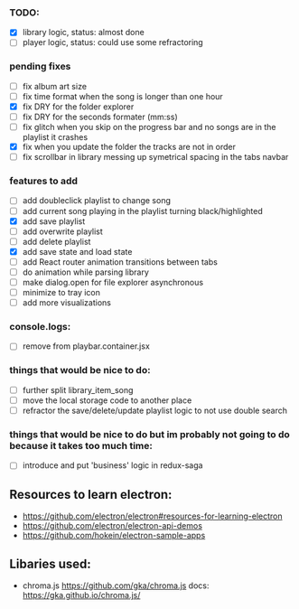 ### TODO:
- [x] library logic, status: almost done
- [ ] player logic, status: could use some refractoring

### pending fixes
- [ ] fix album art size
- [ ] fix time format when the song is longer than one hour
- [x] fix DRY for the folder explorer
- [ ] fix DRY for the seconds formater (mm:ss)
- [ ] fix glitch when you skip on the progress bar and no songs are in the playlist it crashes
- [x] fix when you update the folder the tracks are not in order
- [ ] fix scrollbar in library messing up symetrical spacing in the tabs navbar

### features to add
- [ ] add doubleclick playlist to change song
- [ ] add current song playing in the playlist turning black/highlighted
- [x] add save playlist
- [ ] add overwrite playlist
- [ ] add delete playlist
- [x] add save state and load state
- [ ] add React router animation transitions between tabs
- [ ] do animation while parsing library
- [ ] make dialog.open for file explorer asynchronous
- [ ] minimize to tray icon
- [ ] add more visualizations

### console.logs:
- [ ] remove from playbar.container.jsx

### things that would be nice to do:
- [ ] further split library_item_song
- [ ] move the local storage code to another place
- [ ] refractor the save/delete/update playlist logic to not use double search

### things that would be nice to do but im probably not going to do because it takes too much time:
- [ ] introduce and put 'business' logic in redux-saga

## Resources to learn electron:
- https://github.com/electron/electron#resources-for-learning-electron
- https://github.com/electron/electron-api-demos
- https://github.com/hokein/electron-sample-apps

## Libaries used:
- chroma.js https://github.com/gka/chroma.js
docs: https://gka.github.io/chroma.js/
